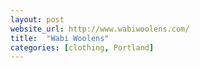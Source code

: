 ```yaml
---
layout: post
website_url: http://www.wabiwoolens.com/
title:  "Wabi Woolens"
categories: [clothing, Portland]
---
```

